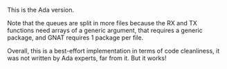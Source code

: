 This is the Ada version.

Note that the queues are split in more files because the RX and TX functions need arrays of a generic argument, that requires a generic package, and GNAT requires 1 package per file.

Overall, this is a best-effort implementation in terms of code cleanliness, it was not written by Ada experts, far from it.
But it works!

